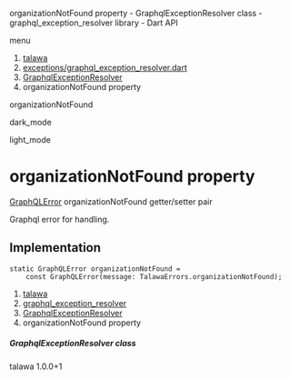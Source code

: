 




organizationNotFound property - GraphqlExceptionResolver class - graphql\_exception\_resolver library - Dart API







menu

1. [talawa](../../index.html)
2. [exceptions/graphql\_exception\_resolver.dart](../../exceptions_graphql_exception_resolver/exceptions_graphql_exception_resolver-library.html)
3. [GraphqlExceptionResolver](../../exceptions_graphql_exception_resolver/GraphqlExceptionResolver-class.html)
4. organizationNotFound property

organizationNotFound


dark\_mode

light\_mode




# organizationNotFound property


[GraphQLError](https://pub.dev/documentation/gql_exec/1.1.1-alpha+1699813812660/graphql_flutter/GraphQLError-class.html)
organizationNotFound
getter/setter pair

Graphql error for handling.


## Implementation

```
static GraphQLError organizationNotFound =
    const GraphQLError(message: TalawaErrors.organizationNotFound);
```

 


1. [talawa](../../index.html)
2. [graphql\_exception\_resolver](../../exceptions_graphql_exception_resolver/exceptions_graphql_exception_resolver-library.html)
3. [GraphqlExceptionResolver](../../exceptions_graphql_exception_resolver/GraphqlExceptionResolver-class.html)
4. organizationNotFound property

##### GraphqlExceptionResolver class





talawa
1.0.0+1






